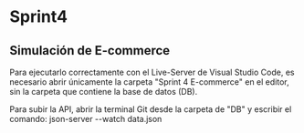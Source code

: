 # Sprint4
## Simulación de E-commerce

Para ejecutarlo correctamente con el Live-Server de Visual Studio Code, 
es necesario abrir únicamente la carpeta "Sprint 4 E-commerce" en el editor, 
sin la carpeta que contiene la base de datos (DB).

Para subir la API, abrir la terminal Git desde la carpeta de "DB" y 
escribir el comando: json-server --watch data.json

